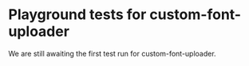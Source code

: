 # Playground tests for custom-font-uploader
We are still awaiting the first test run for custom-font-uploader.
